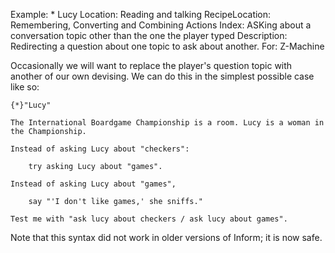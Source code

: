 Example: * Lucy
Location: Reading and talking
RecipeLocation: Remembering, Converting and Combining Actions
Index: ASKing about a conversation topic other than the one the player typed
Description: Redirecting a question about one topic to ask about another.
For: Z-Machine

  
Occasionally we will want to replace the player's question topic with another of our own devising. We can do this in the simplest possible case like so:

  

``` inform7
{*}"Lucy"

The International Boardgame Championship is a room. Lucy is a woman in the Championship.

Instead of asking Lucy about "checkers":

	try asking Lucy about "games".

Instead of asking Lucy about "games",

	say "'I don't like games,' she sniffs."

Test me with "ask lucy about checkers / ask lucy about games".
```

  
Note that this syntax did not work in older versions of Inform; it is now safe.

